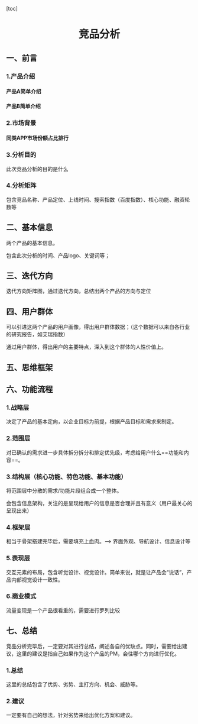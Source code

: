 

[toc]

<center><h1>竞品分析</h1></center>

## 一、前言

### 1.产品介绍

#### 产品A简单介绍



#### 产品B简单介绍

### 2.市场背景

#### 同类APP市场份额占比排行



### 3.分析目的

此次竞品分析的目的是什么



### 4.分析矩阵

包含竞品名称、产品定位、上线时间、搜索指数（百度指数）、核心功能、融资轮数等

## 二、基本信息

两个产品的基本信息。

包含此次分析的时间、产品logo、关键词等；



## 三、迭代方向

迭代方向矩阵图，通过迭代方向，总结出两个产品的方向与定位



## 四、用户群体

可以引进这两个产品的用户画像，得出用户群体数据；（这个数据可以来自各行业的研究报告，如艾瑞指数）

通过用户群体，得出用户的主要特点，深入到这个群体的人性价值上。



## 五、思维框架



## 六、功能流程

### 1.战略层

决定了产品的基本定向，以企业目标为前提，根据产品目标和需求来制定。

### 2.范围层

对已确认的需求进一步具体拆分拆分和排定优先级，考虑给用户什么==功能和内容==。

### 3.结构层（核心功能、特色功能、基本功能）

将范围层中分散的需求/功能片段组合成一个整体。

会包含信息架构，关注的是呈现给用户的信息是否合理并且有意义（用户最关心的呈现出来）

### 4.框架层

相当于骨架搭建完毕后，需要填充上血肉。--> 界面外观、导航设计、信息设计等

### 5.表现层

交互元素的布局，包含听觉设计、视觉设计。简单来说，就是让产品会“说话”，产品内部视觉设计一致性。



### 6.商业模式

流量变现是一个产品很看重的，需要进行罗列比较



## 七、总结

竞品分析完毕后，一定要对其进行总结，阐述各自的优缺点。同时，需要给出建议，这里的建议是指自己如果作为这个产品的PM，会往哪个方向进行优化。

### 1.总结

这里的总结包含了优势、劣势、主打方向、机会、威胁等。

### 2.建议

一定要有自己的想法，针对劣势来给出优化方案和建议。